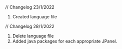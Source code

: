 // Changelog 23/1/2022
1. Created language file

// Changelog 28/1/2022
1. Delete language file
2. Added java packages for each appropriate JPanel.

